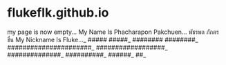 # flukeflk.github.io
my page is now empty...
      My Name Is Phacharapon Pakchuen...
      พัชรพล ภักตรชื่น
      My Nickname Is Fluke..._
      #####    #####_
    ########  ########_
  ######################_
    ##################_
      ##############_
        ##########_
          ######_
            ##_


      